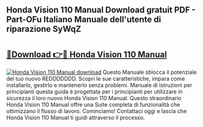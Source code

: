 ## Honda Vision 110 Manual Download gratuit PDF - Part-OFu Italiano Manuale dell'utente di riparazione SyWqZ

# <h2><a href="http://dfgylk.blite.top/?on=Honda+Vision+110+Manual">🔗Download 👉🔴 Honda Vision 110 Manual</a></h2>

[![Honda Vision 110 Manual download](https://i.imgur.com/lujVjoI.png)](http://dfgylk.blite.top/?on=Honda+Vision+110+Manual)
Questo Manuale sblocca il potenziale del tuo nuovo REDDDDDDD. Scopri le sue caratteristiche, impara come installarlo, gestirlo e mantenerlo senza problemi. Manuale di Istruzioni per principianti questa guida è progettata per i principianti per utilizzare in sicurezza il loro nuovo Honda Vision 110 Manual. Questo straordinario Honda Vision 110 Manual offre una Suite completa di funzionalità che ottimizzano il flusso di lavoro. Cominciamo! Contattaci oggi e lascia che Honda Vision 110 Manual ti guidi attraverso il processo.
